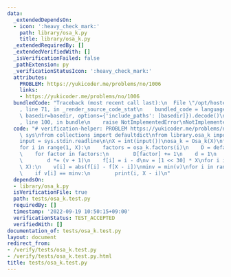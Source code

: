 ```yaml
---
data:
  _extendedDependsOn:
  - icon: ':heavy_check_mark:'
    path: library/osa_k.py
    title: library/osa_k.py
  _extendedRequiredBy: []
  _extendedVerifiedWith: []
  _isVerificationFailed: false
  _pathExtension: py
  _verificationStatusIcon: ':heavy_check_mark:'
  attributes:
    PROBLEM: https://yukicoder.me/problems/no/1006
    links:
    - https://yukicoder.me/problems/no/1006
  bundledCode: "Traceback (most recent call last):\n  File \"/opt/hostedtoolcache/PyPy/3.7.13/x64/site-packages/onlinejudge_verify/documentation/build.py\"\
    , line 71, in _render_source_code_stat\n    bundled_code = language.bundle(stat.path,\
    \ basedir=basedir, options={'include_paths': [basedir]}).decode()\n  File \"/opt/hostedtoolcache/PyPy/3.7.13/x64/site-packages/onlinejudge_verify/languages/python.py\"\
    , line 100, in bundle\n    raise NotImplementedError\nNotImplementedError\n"
  code: "# verification-helper: PROBLEM https://yukicoder.me/problems/no/1006\nimport\
    \ sys\nfrom collections import defaultdict\nfrom library.osa_k import Osa_k\n\n\
    input = sys.stdin.readline\n\nX = int(input())\nosa_k = Osa_k(X)\nf = [0] * X\n\
    for i in range(1, X):\n    factors = osa_k.factors(i)\n    D = defaultdict(int)\n\
    \    for factor in factors:\n        D[factor] += 1\n    d = 1\n    for v in D.values():\n\
    \        d *= (v + 1)\n    f[i] = i - d\nv = [1 << 30] * X\nfor i in range(1,\
    \ X):\n    v[i] = abs(f[i] - f[X - i])\nminv = min(v)\nfor i in range(1, X):\n\
    \    if v[i] == minv:\n        print(i, X - i)\n"
  dependsOn:
  - library/osa_k.py
  isVerificationFile: true
  path: tests/osa_k.test.py
  requiredBy: []
  timestamp: '2022-09-19 10:50:15+09:00'
  verificationStatus: TEST_ACCEPTED
  verifiedWith: []
documentation_of: tests/osa_k.test.py
layout: document
redirect_from:
- /verify/tests/osa_k.test.py
- /verify/tests/osa_k.test.py.html
title: tests/osa_k.test.py
---
```

